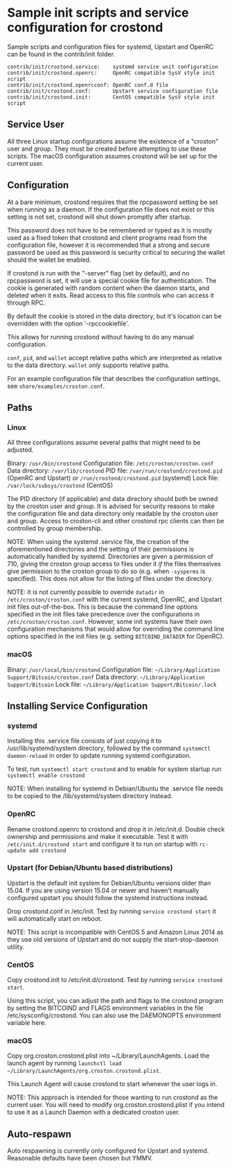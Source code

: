 Sample init scripts and service configuration for crostond
==========================================================

Sample scripts and configuration files for systemd, Upstart and OpenRC
can be found in the contrib/init folder.

    contrib/init/crostond.service:    systemd service unit configuration
    contrib/init/crostond.openrc:     OpenRC compatible SysV style init script
    contrib/init/crostond.openrcconf: OpenRC conf.d file
    contrib/init/crostond.conf:       Upstart service configuration file
    contrib/init/crostond.init:       CentOS compatible SysV style init script

Service User
---------------------------------

All three Linux startup configurations assume the existence of a "croston" user
and group.  They must be created before attempting to use these scripts.
The macOS configuration assumes crostond will be set up for the current user.

Configuration
---------------------------------

At a bare minimum, crostond requires that the rpcpassword setting be set
when running as a daemon.  If the configuration file does not exist or this
setting is not set, crostond will shut down promptly after startup.

This password does not have to be remembered or typed as it is mostly used
as a fixed token that crostond and client programs read from the configuration
file, however it is recommended that a strong and secure password be used
as this password is security critical to securing the wallet should the
wallet be enabled.

If crostond is run with the "-server" flag (set by default), and no rpcpassword is set,
it will use a special cookie file for authentication. The cookie is generated with random
content when the daemon starts, and deleted when it exits. Read access to this file
controls who can access it through RPC.

By default the cookie is stored in the data directory, but it's location can be overridden
with the option '-rpccookiefile'.

This allows for running crostond without having to do any manual configuration.

`conf`, `pid`, and `wallet` accept relative paths which are interpreted as
relative to the data directory. `wallet` *only* supports relative paths.

For an example configuration file that describes the configuration settings,
see `share/examples/croston.conf`.

Paths
---------------------------------

### Linux

All three configurations assume several paths that might need to be adjusted.

Binary:              `/usr/bin/crostond`
Configuration file:  `/etc/croston/croston.conf`
Data directory:      `/var/lib/crostond`
PID file:            `/var/run/crostond/crostond.pid` (OpenRC and Upstart) or `/run/crostond/crostond.pid` (systemd)
Lock file:           `/var/lock/subsys/crostond` (CentOS)

The PID directory (if applicable) and data directory should both be owned by the
croston user and group. It is advised for security reasons to make the
configuration file and data directory only readable by the croston user and
group. Access to croston-cli and other crostond rpc clients can then be
controlled by group membership.

NOTE: When using the systemd .service file, the creation of the aforementioned
directories and the setting of their permissions is automatically handled by
systemd. Directories are given a permission of 710, giving the croston group
access to files under it _if_ the files themselves give permission to the
croston group to do so (e.g. when `-sysperms` is specified). This does not allow
for the listing of files under the directory.

NOTE: It is not currently possible to override `datadir` in
`/etc/croston/croston.conf` with the current systemd, OpenRC, and Upstart init
files out-of-the-box. This is because the command line options specified in the
init files take precedence over the configurations in
`/etc/croston/croston.conf`. However, some init systems have their own
configuration mechanisms that would allow for overriding the command line
options specified in the init files (e.g. setting `BITCOIND_DATADIR` for
OpenRC).

### macOS

Binary:              `/usr/local/bin/crostond`
Configuration file:  `~/Library/Application Support/Bitcoin/croston.conf`
Data directory:      `~/Library/Application Support/Bitcoin`
Lock file:           `~/Library/Application Support/Bitcoin/.lock`

Installing Service Configuration
-----------------------------------

### systemd

Installing this .service file consists of just copying it to
/usr/lib/systemd/system directory, followed by the command
`systemctl daemon-reload` in order to update running systemd configuration.

To test, run `systemctl start crostond` and to enable for system startup run
`systemctl enable crostond`

NOTE: When installing for systemd in Debian/Ubuntu the .service file needs to be copied to the /lib/systemd/system directory instead.

### OpenRC

Rename crostond.openrc to crostond and drop it in /etc/init.d.  Double
check ownership and permissions and make it executable.  Test it with
`/etc/init.d/crostond start` and configure it to run on startup with
`rc-update add crostond`

### Upstart (for Debian/Ubuntu based distributions)

Upstart is the default init system for Debian/Ubuntu versions older than 15.04. If you are using version 15.04 or newer and haven't manually configured upstart you should follow the systemd instructions instead.

Drop crostond.conf in /etc/init.  Test by running `service crostond start`
it will automatically start on reboot.

NOTE: This script is incompatible with CentOS 5 and Amazon Linux 2014 as they
use old versions of Upstart and do not supply the start-stop-daemon utility.

### CentOS

Copy crostond.init to /etc/init.d/crostond. Test by running `service crostond start`.

Using this script, you can adjust the path and flags to the crostond program by
setting the BITCOIND and FLAGS environment variables in the file
/etc/sysconfig/crostond. You can also use the DAEMONOPTS environment variable here.

### macOS

Copy org.croston.crostond.plist into ~/Library/LaunchAgents. Load the launch agent by
running `launchctl load ~/Library/LaunchAgents/org.croston.crostond.plist`.

This Launch Agent will cause crostond to start whenever the user logs in.

NOTE: This approach is intended for those wanting to run crostond as the current user.
You will need to modify org.croston.crostond.plist if you intend to use it as a
Launch Daemon with a dedicated croston user.

Auto-respawn
-----------------------------------

Auto respawning is currently only configured for Upstart and systemd.
Reasonable defaults have been chosen but YMMV.
